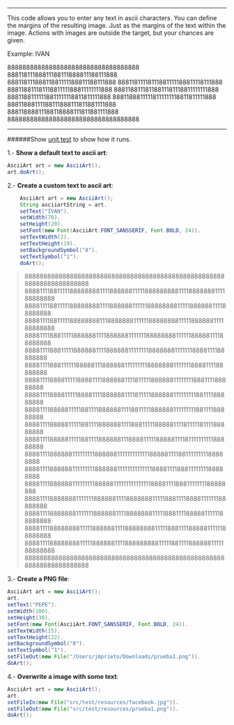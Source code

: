 ***
This code allows you to enter any text in ascii characters. You can define the margins of the resulting image. Just as the margins of the text within the image. Actions with images are outside the target, but your chances are given.


Example: IVAN


88888888888888888888888888888888888
88811811188811188111888811188111888
88811811188811881111188811188111888
88811811118111881111188811118111888
88811881118111881111188811111111888
88811881118118811181118811111111888
88811881111118811111118811811111888
88811888111118111111118811811111888
88811888111188111888111811881111888
88811888811188118888111811881111888
88888888888888888888888888888888888

***

######Show [unit test](https://github.com/prietopa/ascii.art/blob/master/src/test/java/net/pp/jm/ascii/art/AsciiArtTest.java) to show how it runs.

1.- **Show a default text to ascii art**:
```java
AsciiArt art = new AsciiArt();
art.doArt();
```

2.- **Create a custom text to ascii art**:
```java
	AsciiArt art = new AsciiArt();
	String asciiartString = art.
	setText("IVAN").
	setWidth(70).
	setHeight(20).
	setFont(new Font(AsciiArt.FONT_SANSSERIF, Font.BOLD, 24)).
	setTextWidth(2).
	setTextHeight(19).
	setBackgroundSymbol("8").
	setTextSymbol("1").
	doArt();
```
> 8888888888888888888888888888888888888888888888888888888888888888888888
> 8888111188111118888888811118888881111188888888811118888888111188888888
> 8888111188111118888888811118888881111118888888811111888888111188888888
> 8888111188111118888888811188888881111118888888811111888888111188888888
> 8888111188811111888888111188888811111118888888811111188888111188888888
> 8888111188811111888888111188888811111111888888811111118888111188888888
> 8888111188811111188888111888888111111111888888811111118888111188888888
> 8888111188881111188881111888888111181111188888811111111888111188888888
> 8888111188881111188881111888888111181111188888811111111188111188888888
> 8888111188888111118811118888881111881111188888811111111188111188888888
> 8888111188888111118811118888881111888111118888811118111118111188888888
> 8888111188888111118811118888881118888111118888811118111111111188888888
> 8888111188888811111111188888811111111111118888811118811111111188888888
> 8888111188888811111111188888811111111111111888811118881111111188888888
> 8888111188888811111111188888111111111111111888811118881111111188888888
> 8888111188888881111111888888111188888881111188811118888111111188888888
> 8888111188888881111111888888111188888881111188811118888811111188888888
> 8888111188888888111118888881111888888881111188811118888811111188888888
> 8888111188888888111118888881111888888888111118811118888881111188888888
> 8888888888888888888888888888888888888888888888888888888888888888888888
					
3.- **Create a PNG file**:
```java
AsciiArt art = new AsciiArt();
art.
setText("PEPE").
setWidth(100).
setHeight(30).
setFont(new Font(AsciiArt.FONT_SANSSERIF, Font.BOLD, 24)).
setTextWidth(15).
setTextHeight(22).
setBackgroundSymbol("8").
setTextSymbol("1").
setFileOut(new File("/Users/jmprieto/Downloads/prueba1.png")).
doArt();
```
					
4.- **Overwrite a image with some text**:
```java
AsciiArt art = new AsciiArt();
art.
setFileIn(new File("src/test/resources/facebook.jpg")).
setFileOut(new File("src/test/resources/prueba1.png")).
doArt();
```
